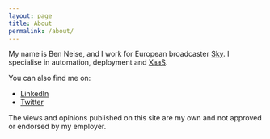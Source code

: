 ```yaml
---
layout: page
title: About
permalink: /about/
---
```


My name is Ben Neise, and I work for European broadcaster [Sky](https://www.skygroup.sky/). I specialise in automation, deployment and [XaaS](http://simple.wikipedia.org/wiki/Everything_as_a_service).


You can also find me on:

- [LinkedIn](http://uk.linkedin.com/in/benneise)
- [Twitter](http://twitter.com/BenNeise)

The views and opinions published on this site are my own and not approved or endorsed by my employer.